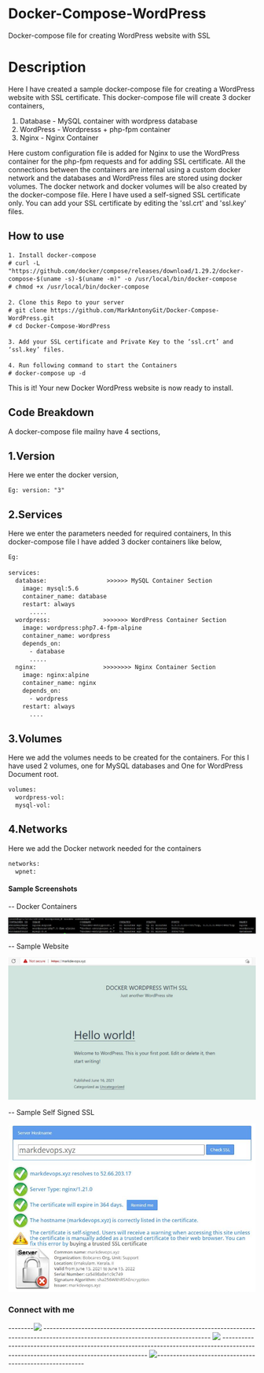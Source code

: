# Docker-Compose-WordPress
Docker-compose file for creating WordPress website with SSL


# Description

Here I have created a sample docker-compose file for creating a WordPress website with SSL certificate. This docker-compose file will create 3 docker containers,
1. Database - MySQL container with wordpress database
2. WordPress - Wordpresss + php-fpm container
3. Nginx - Nginx Container

Here custom configuration file is added for Nginx to use the WordPress container for the php-fpm requests and for adding SSL certificate. All the connections between the containers are internal using a custom docker network and the databases and WordPress files are stored using docker volumes. The docker network and docker volumes will be also created by the docker-compose file. Here I have used a self-signed SSL certificate only. You can add your SSL certificate by editing the 'ssl.crt' and 'ssl.key' files. 

## How to use

```
1. Install docker-compose
# curl -L "https://github.com/docker/compose/releases/download/1.29.2/docker-compose-$(uname -s)-$(uname -m)" -o /usr/local/bin/docker-compose
# chmod +x /usr/local/bin/docker-compose

2. Clone this Repo to your server
# git clone https://github.com/MarkAntonyGit/Docker-Compose-WordPress.git
# cd Docker-Compose-WordPress

3. Add your SSL certificate and Private Key to the ‘ssl.crt’ and ‘ssl.key’ files.

4. Run following command to start the Containers
# docker-compose up -d
```

This is it! Your new Docker WordPress website is now ready to install. 

## Code Breakdown

A docker-compose file mailny have 4 sections,


1.Version
----------
Here we enter the docker version,
```
Eg: version: "3"
```

2.Services
----------

Here we enter the parameters needed for required containers, In this docker-compose file I have added 3 docker containers like below,

```
Eg: 

services:
  database:                 >>>>>> MySQL Container Section
    image: mysql:5.6                  
    container_name: database             
    restart: always 
      .....
  wordpress:               >>>>>>> WordPress Container Section
    image: wordpress:php7.4-fpm-alpine
    container_name: wordpress
    depends_on:
      - database
      .....
  nginx:                   >>>>>>>> Nginx Container Section
    image: nginx:alpine
    container_name: nginx
    depends_on:
      - wordpress
    restart: always
      ....
```   
3.Volumes
---------

Here we add the volumes needs to be created for the containers. For this I have used 2 volumes, one for MySQL databases and One for WordPress Document root.

```
volumes:
  wordpress-vol:
  mysql-vol:
```

4.Networks
----------

Here we add the Docker network needed for the containers
```
networks:
  wpnet:
```
#### Sample Screenshots

-- Docker Containers 

![](https://raw.githubusercontent.com/MarkAntonyGit/MarkAntonyGit/main/Uploads/Docker/3.JPG)

-- Sample Website

![](https://raw.githubusercontent.com/MarkAntonyGit/MarkAntonyGit/main/Uploads/Docker/2.JPG)

-- Sample Self Signed SSL

![](https://raw.githubusercontent.com/MarkAntonyGit/MarkAntonyGit/main/Uploads/Docker/1.JPG)

### Connect with me

--------<img src="https://img.shields.io/badge/-Mark%20Antony-brightgreen"/> ----------------------------------------------------------------------------------------------------------------------------------- <a href="https://www.linkedin.com/in/profile-markantony/"><img src="https://img.shields.io/badge/-Linkedin%20Profile-blue"/></a> ------------------------------------------------------------------------------------------------------------------------------------ <a href="mailto:markantony.alenchery@gmail.com"><img src="https://img.shields.io/badge/-markantony.alenchery@gmail.com-D14836?style=flat&logo=Gmail&logoColor=white"/></a>-------------------------------------------------------
